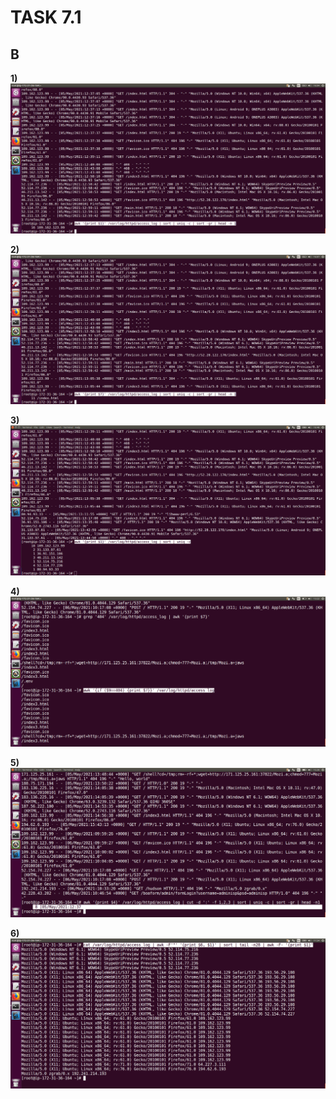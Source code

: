 # TASK 7.1
## B
**1)**
<img src="screenshots/1.png">

**2)** 
<img src="screenshots/2.png">

**3)**
<img src="screenshots/3.png">

**4)**
<img src="screenshots/4.png">

**5)**
<img src="screenshots/5.png">

**6)**
<img src="screenshots/6.png">


